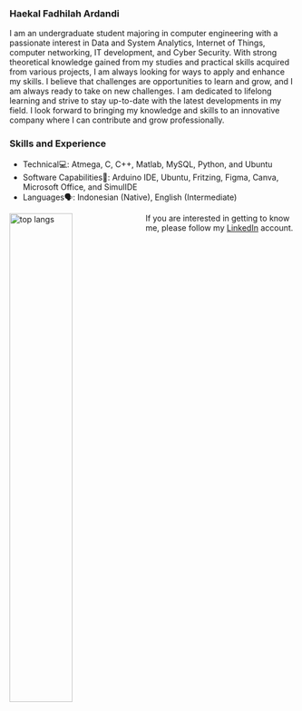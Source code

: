 ### **Haekal Fadhilah Ardandi**<br>

I am an undergraduate student majoring in computer engineering with a passionate interest in Data and System Analytics, Internet of Things, computer networking, IT development, and Cyber Security. With strong theoretical knowledge gained from my studies and practical skills acquired from various projects, I am always looking for ways to apply and enhance my skills. I believe that challenges are opportunities to learn and grow, and I am always ready to take on new challenges. I am dedicated to lifelong learning and strive to stay up-to-date with the latest developments in my field. I look forward to bringing my knowledge and skills to an innovative company where I can contribute and grow professionally.

### **Skills and Experience**<br>
* Technical💻: Atmega, C, C++, Matlab, MySQL, Python, and Ubuntu
* Software Capabilities📀:  Arduino IDE, Ubuntu, Fritzing, Figma, Canva, Microsoft Office, and SimulIDE
* Languages🗣️:  Indonesian (Native), English (Intermediate)

<img alt="top langs" align="left" width="47%" src="https://github-readme-stats.vercel.app/api/top-langs/?username=haekal214&layout=compant"/>

If you are interested in getting to know me, please follow my [LinkedIn](https://www.linkedin.com/in/haekalfadhilah/) account.
